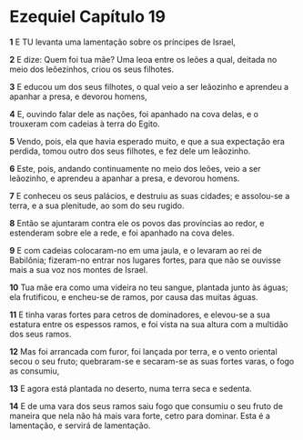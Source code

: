 # Ezequiel Capítulo 19

**1** 	E TU levanta uma lamentação sobre os príncipes de Israel,

**2** 	E dize: Quem foi tua mãe? Uma leoa entre os leões a qual, deitada no meio dos leõezinhos, criou os seus filhotes.

**3** 	E educou um dos seus filhotes, o qual veio a ser leãozinho e aprendeu a apanhar a presa, e devorou homens,

**4** 	E, ouvindo falar dele as nações, foi apanhado na cova delas, e o trouxeram com cadeias à terra do Egito.

**5** 	Vendo, pois, ela que havia esperado muito, e que a sua expectação era perdida, tomou outro dos seus filhotes, e fez dele um leãozinho.

**6** 	Este, pois, andando continuamente no meio dos leões, veio a ser leãozinho, e aprendeu a apanhar a presa, e devorou homens.

**7** 	E conheceu os seus palácios, e destruiu as suas cidades; e assolou-se a terra, e a sua plenitude, ao som do seu rugido.

**8** 	Então se ajuntaram contra ele os povos das províncias ao redor, e estenderam sobre ele a rede, e foi apanhado na cova deles.

**9** 	E com cadeias colocaram-no em uma jaula, e o levaram ao rei de Babilônia; fizeram-no entrar nos lugares fortes, para que não se ouvisse mais a sua voz nos montes de Israel.

**10** 	Tua mãe era como uma videira no teu sangue, plantada junto às águas; ela frutificou, e encheu-se de ramos, por causa das muitas águas.

**11** 	E tinha varas fortes para cetros de dominadores, e elevou-se a sua estatura entre os espessos ramos, e foi vista na sua altura com a multidão dos seus ramos.

**12** 	Mas foi arrancada com furor, foi lançada por terra, e o vento oriental secou o seu fruto; quebraram-se e secaram-se as suas fortes varas, o fogo as consumiu,

**13** 	E agora está plantada no deserto, numa terra seca e sedenta.

**14** 	E de uma vara dos seus ramos saiu fogo que consumiu o seu fruto de maneira que nela não há mais vara forte, cetro para dominar. Esta é a lamentação, e servirá de lamentação.

